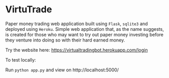# VirtuTrade

Paper money trading web application built using `Flask`, `sqlite3` and deployed using `Heroku`. Simple web application that, as the name suggests, is created for those who may want to try out paper money investing before they venture into doing so with their hard earned money. 

Try the website here: https://virtualtradingbot.herokuapp.com/login

To test locally:

Run `python app.py` and view on http://localhost:5000/
